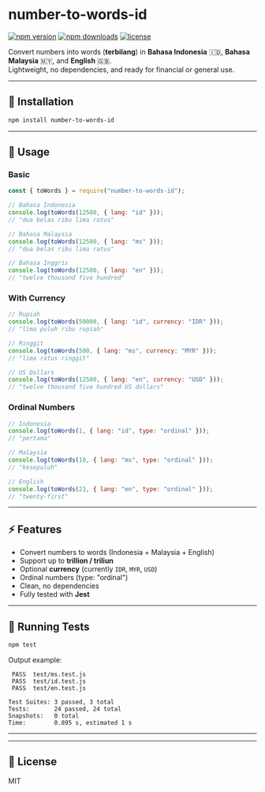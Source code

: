 # number-to-words-id

[![npm version](https://img.shields.io/npm/v/number-to-words-id.svg?style=flat-square)](https://www.npmjs.com/package/number-to-words-id)
[![npm downloads](https://img.shields.io/npm/dm/number-to-words-id.svg?style=flat-square)](https://www.npmjs.com/package/number-to-words-id)
[![license](https://img.shields.io/npm/l/number-to-words-id.svg?style=flat-square)](./LICENSE)

Convert numbers into words (**terbilang**) in **Bahasa Indonesia** 🇮🇩, **Bahasa Malaysia** 🇲🇾, and **English** 🇬🇧.  
Lightweight, no dependencies, and ready for financial or general use.

---

## 🚀 Installation

```bash
npm install number-to-words-id
```

---

## 📖 Usage

### Basic

```js
const { toWords } = require("number-to-words-id");

// Bahasa Indonesia
console.log(toWords(12500, { lang: "id" }));
// "dua belas ribu lima ratus"

// Bahasa Malaysia
console.log(toWords(12500, { lang: "ms" }));
// "dua belas ribu lima ratus"

// Bahasa Inggris
console.log(toWords(12500, { lang: "en" }));
// "twelve thousand five hundred"
```

### With Currency

```js
// Rupiah
console.log(toWords(50000, { lang: "id", currency: "IDR" }));
// "lima puluh ribu rupiah"

// Ringgit
console.log(toWords(500, { lang: "ms", currency: "MYR" }));
// "lima ratus ringgit"

// US Dollars
console.log(toWords(12500, { lang: "en", currency: "USD" }));
// "twelve thousand five hundred US dollars"
```

### Ordinal Numbers

```js
// Indonesia
console.log(toWords(1, { lang: "id", type: "ordinal" }));
// "pertama"

// Malaysia
console.log(toWords(10, { lang: "ms", type: "ordinal" }));
// "kesepuluh"

// English
console.log(toWords(21, { lang: "en", type: "ordinal" }));
// "twenty-first"
```

---

## ⚡ Features

- Convert numbers to words (Indonesia + Malaysia + English)
- Support up to **trillion / triliun**
- Optional **currency** (currently `IDR`, `MYR`, `USD`)
- Ordinal numbers (type: "ordinal")
- Clean, no dependencies
- Fully tested with **Jest**

---

## 🧪 Running Tests

```bash
npm test
```

Output example:

```
 PASS  test/ms.test.js
 PASS  test/id.test.js
 PASS  test/en.test.js

Test Suites: 3 passed, 3 total
Tests:       24 passed, 24 total
Snapshots:   0 total
Time:        0.895 s, estimated 1 s
```

---

---

## 📜 License

MIT

